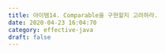 ```yaml
---
title: 아이템14. Comparable을 구현할지 고려하라.
date: 2020-04-23 16:04:70
category: effective-java
draft: false
---
```


